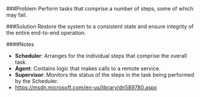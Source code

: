 ###Problem
Perform tasks that comprise a number of steps, some of which may fail.

###Solution
Restore the system to a consistent state and ensure integrity of the entire end-to-end operation.

####Notes
  * __Scheduler__: Arranges for the individual steps that comprise the overall task.
  * __Agent__: Contains logic that makes calls to a remote service.
  * __Supervisor__: Monitors the status of the steps in the task being performed by the Scheduler.
  * <https://msdn.microsoft.com/en-us/library/dn589780.aspx>